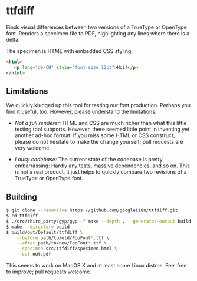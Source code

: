 # ttfdiff

Finds visual differences between two versions of a TrueType or OpenType font.
Renders a specimen file to PDF, highlighting any lines where there is a delta.

The specimen is HTML with embedded CSS styling:
```html
<html>
   <p lang="de-CH" style="font-size:12pt">Hoi!</p>
</html>
```


## Limitations

We quickly kludged up this tool for testing our font production.  Perhaps
you find it useful, too.  However, please understand the limitations:

* *Not a full renderer:* HTML and CSS are much richer than what
  this little testing tool supports. However, there seemed
  little point in inventing yet another ad-hoc format. If you
  miss some HTML or CSS construct, please do not hesitate to
  make the change yourself; pull requests are very welcome.

* *Lousy codebase:* The current state of the codebase is pretty
  embarrassing: Hardly any tests, massive dependencies, and so on.
  This is not a real product, it just helps to quickly compare
  two revisions of a TrueType or OpenType font.


## Building

```sh
$ git clone --recursive https://github.com/googlei18n/ttfdiff.git
$ cd ttfdiff
$ ./src/third_party/gyp/gyp -f make --depth . --generator-output build src/ttfdiff/ttfdiff.gyp
$ make --directory build
$ build/out/Default/ttfdiff \
    --before path/to/old/FooFont*.ttf \
    --after path/to/new/FooFont*.ttf \
    --specimen src/ttfdiff/specimen.html \
    --out out.pdf
```

This seems to work on MacOS X and at least some Linux distros.
Feel free to improve; pull requests welcome.
